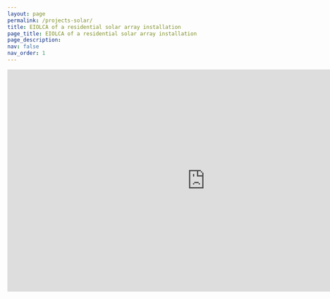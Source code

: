 ```yaml
---
layout: page
permalink: /projects-solar/
title: EIOLCA of a residential solar array installation
page_title: EIOLCA of a residential solar array installation
page_description:
nav: false
nav_order: 1
---
```



<iframe width="896" height="504" src="https://www.youtube.com/embed/phNaLlVf07U?si=EhtU90hWSm9SObRw" title="YouTube video player" frameborder="0" allow="accelerometer; autoplay; clipboard-write; encrypted-media; gyroscope; picture-in-picture; web-share" referrerpolicy="strict-origin-when-cross-origin" allowfullscreen></iframe>



<!--
<video width="1280" height="720" controls preload="auto">
  <source src="{{ site.baseurl }}/assets/video/Coffee EIOLCA.mp4" type="video/mp4">
  Your browser does not support the video tag.
</video>
-->

